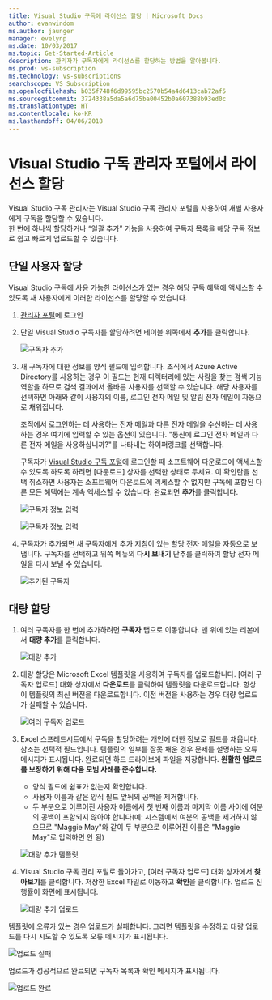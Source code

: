 ```yaml
---
title: Visual Studio 구독에 라이선스 할당 | Microsoft Docs
author: evanwindom
ms.author: jaunger
manager: evelynp
ms.date: 10/03/2017
ms.topic: Get-Started-Article
description: 관리자가 구독자에게 라이선스를 할당하는 방법을 알아봅니다.
ms.prod: vs-subscription
ms.technology: vs-subscriptions
searchscope: VS Subscription
ms.openlocfilehash: b035f748f6d99595bc2570b54a4d6413cab72af5
ms.sourcegitcommit: 3724338a5da5a6d75ba00452b0a607388b93ed0c
ms.translationtype: HT
ms.contentlocale: ko-KR
ms.lasthandoff: 04/06/2018
---
```

# <a name="assigning-licenses-in-the-visual-studio-subscriptions-administrator-portal"></a>Visual Studio 구독 관리자 포털에서 라이선스 할당

Visual Studio 구독 관리자는 Visual Studio 구독 관리자 포털을 사용하여 개별 사용자에게 구독을 할당할 수 있습니다.  
한 번에 하나씩 할당하거나 “일괄 추가” 기능을 사용하여 구독자 목록을 해당 구독 정보로 쉽고 빠르게 업로드할 수 있습니다. 

## <a name="assigning-a-single-user"></a>단일 사용자 할당
Visual Studio 구독에 사용 가능한 라이선스가 있는 경우 해당 구독 혜택에 액세스할 수 있도록 새 사용자에게 이러한 라이선스를 할당할 수 있습니다. 
1.  [관리자 포털](https://manage.visualstudio.com)에 로그인

2.  단일 Visual Studio 구독자를 할당하려면 테이블 위쪽에서 **추가**를 클릭합니다.

    ![구독자 추가](_img\assign-license-add\assign-license-add.png)

3.  새 구독자에 대한 정보를 양식 필드에 입력합니다. 조직에서 Azure Active Directory를 사용하는 경우 이 필드는 현재 디렉터리에 있는 사람을 찾는 검색 기능 역할을 하므로 검색 결과에서 올바른 사용자를 선택할 수 있습니다. 해당 사용자를 선택하면 아래와 같이 사용자의 이름, 로그인 전자 메일 및 알림 전자 메일이 자동으로 채워집니다. 

    조직에서 로그인하는 데 사용하는 전자 메일과 다른 전자 메일을 수신하는 데 사용하는 경우 여기에 입력할 수 있는 옵션이 있습니다. "통신에 로그인 전자 메일과 다른 전자 메일을 사용하십니까?"를 나타내는 하이퍼링크를 선택합니다. 

    구독자가 [Visual Studio 구독 포털](https:/my.visualstudio.com?wt.mc_id=o~msft~docs)에 로그인할 때 소프트웨어 다운로드에 액세스할 수 있도록 하도록 하려면 [다운로드] 상자를 선택한 상태로 두세요. 이 확인란을 선택 취소하면 사용자는 소프트웨어 다운로드에 액세스할 수 없지만 구독에 포함된 다른 모든 혜택에는 계속 액세스할 수 있습니다. 완료되면 **추가**를 클릭합니다.

    ![구독자 정보 입력](_img\assign-license-add\add-subscriber-1.png)

    ![구독자 정보 입력](_img\assign-license-add\add-subscriber-2.png)

4.  구독자가 추가되면 새 구독자에게 추가 지침이 있는 할당 전자 메일을 자동으로 보냅니다. 구독자를 선택하고 위쪽 메뉴의 **다시 보내기** 단추를 클릭하여 할당 전자 메일을 다시 보낼 수 있습니다.

    ![추가된 구독자](_img\assign-license-add\add-subscriber-complete.png)

## <a name="bulk-assignments"></a>대량 할당
1.  여러 구독자를 한 번에 추가하려면 **구독자** 탭으로 이동합니다. 맨 위에 있는 리본에서 **대량 추가**를 클릭합니다. 

    ![대량 추가](_img\assign-license-add\bulk-assign-add.png)

2. 대량 할당은 Microsoft Excel 템플릿을 사용하여 구독자를 업로드합니다. [여러 구독자 업로드] 대화 상자에서 **다운로드**를 클릭하여 템플릿을 다운로드합니다. 항상 이 템플릿의 최신 버전을 다운로드합니다. 이전 버전을 사용하는 경우 대량 업로드가 실패할 수 있습니다.

    ![여러 구독자 업로드](_img\assign-license-add\bulk-assign-upload.png)

3.  Excel 스프레드시트에서 구독을 할당하려는 개인에 대한 정보로 필드를 채웁니다. 참조는 선택적 필드입니다. 템플릿의 일부를 잘못 채운 경우 문제를 설명하는 오류 메시지가 표시됩니다. 완료되면 하드 드라이브에 파일을 저장합니다.
**원활한 업로드를 보장하기 위해 다음 모범 사례를 준수합니다.**
    - 양식 필드에 쉼표가 없는지 확인합니다.
    - 사용자 이름과 같은 양식 필드 앞뒤의 공백을 제거합니다.
    - 두 부분으로 이루어진 사용자 이름에서 첫 번째 이름과 마지막 이름 사이에 여분의 공백이 포함되지 않아야 합니다(예: 시스템에서 여분의 공백을 제거하지 않으므로 "Maggie May"와 같이 두 부분으로 이루어진 이름은 "Maggie  May"로 입력하면 안 됨)

    ![대량 추가 템플릿](_img\assign-license-add\bulk-template.png)

4.  Visual Studio 구독 관리 포털로 돌아가고, [여러 구독자 업로드] 대화 상자에서 **찾아보기**를 클릭합니다. 저장한 Excel 파일로 이동하고 **확인**을 클릭합니다. 업로드 진행률이 화면에 표시됩니다. 

    ![대량 추가 업로드](_img\assign-license-add\bulk-assign-upload-2.png)

템플릿에 오류가 있는 경우 업로드가 실패합니다. 그러면 템플릿을 수정하고 대량 업로드를 다시 시도할 수 있도록 오류 메시지가 표시됩니다.

   ![업로드 실패](_img\assign-license-add\bulk-assign-upload-fail.png)

업로드가 성공적으로 완료되면 구독자 목록과 확인 메시지가 표시됩니다.

   ![업로드 완료](_img\assign-license-add\bulk-assign-upload-complete.png)